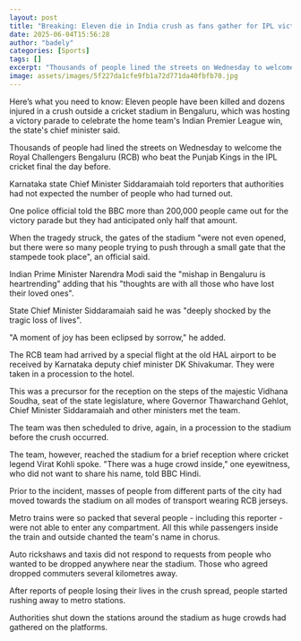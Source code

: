 ```yaml
---
layout: post
title: "Breaking: Eleven die in India crush as fans gather for IPL victory parade"
date: 2025-06-04T15:56:28
author: "badely"
categories: [Sports]
tags: []
excerpt: "Thousands of people lined the streets on Wednesday to welcome the Royal Challengers Bengaluru."
image: assets/images/5f227da1cfe9fb1a72d771da40fbfb70.jpg
---
```


Here’s what you need to know: Eleven people have been killed and dozens injured in a crush outside a cricket stadium in Bengaluru, which was hosting a victory parade to celebrate the home team's Indian Premier League win, the state's chief minister said. 

Thousands of people had lined the streets on Wednesday to welcome the Royal Challengers Bengaluru (RCB) who beat the Punjab Kings in the IPL cricket final the day before. 

Karnataka state Chief Minister Siddaramaiah told reporters that authorities had not expected the number of people who had turned out.

One police official told the BBC more than 200,000 people came out for the victory parade but they had anticipated only half that amount.

When the tragedy struck, the gates of the stadium "were not even opened, but there were so many people trying to push through a small gate that the stampede took place", an official said.

Indian Prime Minister Narendra Modi said the "mishap in Bengaluru is heartrending" adding that his "thoughts are with all those who have lost their loved ones".

State Chief Minister Siddaramaiah said he was "deeply shocked by the tragic loss of lives".

"A moment of joy has been eclipsed by sorrow," he added.

The RCB team had arrived by a special flight at the old HAL airport to be received by Karnataka deputy chief minister DK Shivakumar. They were taken in a procession to the hotel.

This was a precursor for the reception on the steps of the majestic Vidhana Soudha, seat of the state legislature, where Governor Thawarchand Gehlot, Chief Minister Siddaramaiah and other ministers met the team.

The team was then scheduled to drive, again, in a procession to the stadium before the crush occurred. 

The team, however, reached the stadium for a brief reception where cricket legend Virat Kohli spoke. "There was a huge crowd inside," one eyewitness, who did not want to share his name, told BBC Hindi.

Prior to the incident, masses of people from different parts of the city had moved towards the stadium on all modes of transport wearing RCB jerseys. 

Metro trains were so packed that several people - including this reporter - were not able to enter any compartment. All this while passengers inside the train and outside chanted the team's name in chorus.

Auto rickshaws and taxis did not respond to requests from people who wanted to be dropped anywhere near the stadium. Those who agreed dropped commuters several kilometres away.

After reports of people losing their lives in the crush spread, people started rushing away to metro stations. 

Authorities shut down the stations around the stadium as huge crowds had gathered on the platforms.

